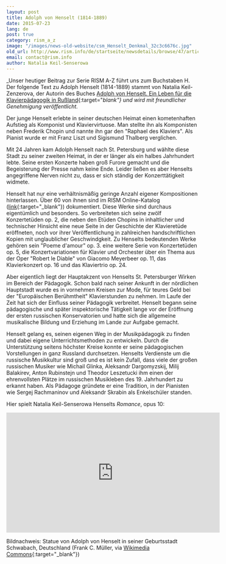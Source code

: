 ```yaml
---
layout: post
title: Adolph von Henselt (1814-1889)
date: 2015-07-23
lang: de
post: true
category: rism_a_z
image: "/images/news-old-website/csm_Henselt_Denkmal_32c3c6676c.jpg"
old_url: http://www.rism.info/de/startseite/newsdetails/browse/47/article/64/adolph-von-henselt-1814-1889.html
email: contact@rism.info
author: Natalia Keil-Senserowa
---
```


_Unser heutiger Beitrag zur Serie RISM A-Z führt uns zum Buchstaben H. Der folgende Text zu Adolph Henselt (1814-1889) stammt von Natalia Keil-Zenzerova, der Autorin des Buches [Adolph von Henselt. Ein Leben für die Klavierpädagogik in Rußland](http://www.peterlang.de/index.cfm?event=cmp.ccc.seitenstruktur.detailseiten&seitentyp=produkt&pk=37961&concordeid=53925){:target="_blank"} und wird mit freundlicher Genehmigung veröffentlicht._


Der junge Henselt erlebte in seiner deutschen Heimat einen kometenhaften Aufstieg als Komponist und Klaviervirtuose. Man stellte ihn als Komponisten neben Frederik Chopin und nannte ihn gar den "Raphael des Klaviers". Als Pianist wurde er mit Franz Liszt und Sigismund Thalberg verglichen.

Mit 24 Jahren kam Adolph Henselt nach St. Petersburg und wählte diese Stadt zu seiner zweiten Heimat, in der er länger als ein halbes Jahrhundert lebte. Seine ersten Konzerte haben groß Furore gemacht und die Begeisterung der Presse nahm keine Ende. Leider ließen es aber Henselts angegriffene Nerven nicht zu, dass er sich ständig der Konzerttätigkeit widmete.

Henselt hat nur eine verhältnismäßig geringe Anzahl eigener Kompositionen hinterlassen. Über 60 von ihnen sind im RISM Online-Katalog ([link](https://opac.rism.info/search?View=rism&author=Adolph+von+Henselt){:target="_blank"}) dokumentiert. Diese Werke sind durchaus eigentümlich und besonders. So verbreiteten sich seine zwölf Konzertetüden op. 2, die neben den Etüden Chopins in inhaltlicher und technischer Hinsicht eine neue Seite in der Geschichte der Klavieretüde eröffneten, noch vor ihrer Veröffentlichung in zahlreichen handschriftlichen Kopien mit unglaublicher Geschwindgkeit. Zu Henselts bedeutenden Werke gehören sein "Poeme d'amour" op. 3. eine weitere Serie von Konzertetüden op. 5, die Konzertvariationen für Klavier und Orchester über ein Thema aus der Oper "Robert le Diable" von Giacomo Meyerbeer op. 11, das Klavierkonzert op. 16 und das Klaviertrio op. 24.

Aber eigentlich liegt der Hauptakzent von Henselts St. Petersburger Wirken im Bereich der Pädagogik. Schon bald nach seiner Ankunft in der nördlichen Hauptstadt wurde es in vornehmen Kreisen zur Mode, für teures Geld bei der "Europäischen Berühmtheit" Klavierstunden zu nehmen. Im Laufe der Zeit hat sich der Einfluss seiner Pädagogik verbreitet. Henselt begann seine pädagogische und später inspektorische Tätigkeit lange vor der Eröffnung der ersten russischen Konservatorien und hatte sich die allgemeine musikalische Bildung und Erziehung im Lande zur Aufgabe gemacht.

Henselt gelang es, seinen eigenen Weg in der Musikpädagogik zu finden und dabei eigene Unterrichtsmethoden zu entwickeln. Durch die Unterstützung seitens höchster Kreise konnte er seine pädagogischen Vorstellungen in ganz Russland durchsetzen. Henselts Verdienste um die russische Musikkultur sind groß und es ist kein Zufall, dass viele der großen russischen Musiker wie Michail Glinka, Aleksandr Dargomyzskij, Milij Balakirev, Anton Rubinstejn und Theodor Leszetucki ihm einen der ehrenvollsten Plätze im russischen Musikleben des 19. Jahrhundert zu erkannt haben. Als Pädagoge gründete er eine Tradition, in der Pianisten wie Sergej Rachmaninov und Aleksandr Skrabin als Enkelschüler standen.


Hier spielt Natalia Keil-Senserowa Henselts _Romance_, opus 10:

<iframe width="560" height="315" src="https://www.youtube.com/embed/TOIPHqa0HvU" frameborder="0" allowfullscreen></iframe>


Bildnachweis: Statue von Adolph von Henselt in seiner Geburtsstadt Schwabach, Deutschland (Frank C. Müller, via [Wikimedia Commons](https://commons.wikimedia.org/wiki/File:Denkmal_Adolph_von_Henselt_fcm.jpg){:target="_blank"})